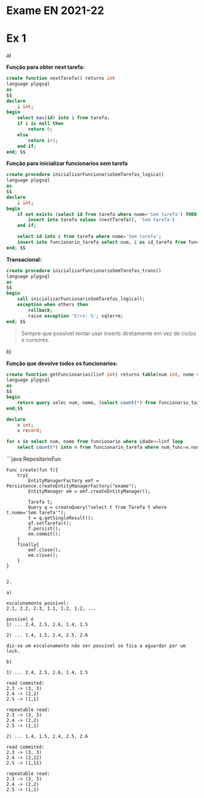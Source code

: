 # Exame EN 2021-22

# Ex 1

a)

**Função para obter next tarefa:**
```sql
create function nextTarefa() returns int
language plpgsql
as
$$
declare
    i int;
begin
    select max(id) into i from tarefa;
    if i is null then
        return 0;
    else
        return i+1;
    end if;
end; $$
```

**Função para inicializar funcionarios sem tarefa**
```sql
create procedure inicializarFuncionarioSemTarefas_logica()
language plpgsql
as
$$
declare
    i int;
begin
    if not exists (select id from tarefa where nome='Sem tarefa') THEN 
        insert into tarefa values (nextTarefa(), 'Sem tarefa')
    end if;

    select id into i from tarefa where nome='Sem tarefa';
    insert into funcionario_tarefa select num, i as id_tarefa from funcionario where not exists (select num_func from funcionario_tarefa where num_func=num);
end; $$
```

**Transacional:**
```sql
create procedure inicializarFuncionarioSemTarefas_trans()
language plpgsql
as
$$
begin
    call inicializarFuncionarioSemTarefas_logica();
    exception when others then
        rollback;
        raise exception 'Erro: %', sqlerrm;
end; $$
```

> Sempre que possível tentar usar inserts diretamente em vez de ciclos e cursores.


b)

**Função que devolve todos os funcionarios:**

```sql
create function getFuncionarios(linf int) returns table(num int, nome varchar, num_tarefas int)
language plpgsql
as
$$
begin
    return query selec num, nome, (select count(*) from funcionario_tarefa where num_func=num and id_tarefa not in (select id from tarefa where tarefa.nome='Sem tarefa')) from tabela where idade<=linf; 
end;$$
```
```sql
declare
    n int;
    x record;

for x in select num, nome from funcionario where idade<=linf loop
    select count(*) into n from funcionario_tarefa where num_func=x.num and id_tarefa not in (select id from tarefa where tarefa.nome='Sem tarefa');
```

´´´java
RepositorioFun

    Func create(fun f){
        try{
            EntityManagerFactory emf = Persistence.createEntityManagerFactory("exame");
            EntityManager em = emf.createEntityManager();

            Tarefa t;
            Query q = createQuery("select t from Tarefa t where t.nome='Sem tarefa'");
            t = q.getSingleResult();
            qf.setTarefa(t);
            f.persist();
            em.commit();
        }
        finally{
            emf.close();
            em.close();
        }
    }
```

2.

a)

escalonamento possível:
2.1, 2.2, 2.3, 1.1, 1.2, 1.2, ...

possível é 
1) ... 2.4, 2.5, 2.6, 1.4, 1.5

2) ... 1.4, 1.5, 2.4, 2.5, 2.6

diz-se um escalonamento não ser possível se fica a aguardar por um lock.

b)

1) ... 2.4, 2.5, 2.6, 1.4, 1.5

read commited:
2.3 -> (3, 3)
2.4 -> (2,2)
2.5 -> (1,1)

repeatable read:
2.3 -> (3, 3)
2.4 -> (2,2)
2.5 -> (1,1)

2) ... 1.4, 1.5, 2.4, 2.5, 2.6

read commited:
2.3 -> (3, 3)
2.4 -> (2,22)
2.5 -> (1,11)

repeatable read:
2.3 -> (3, 3)
2.4 -> (2,2)
2.5 -> (1,1)

